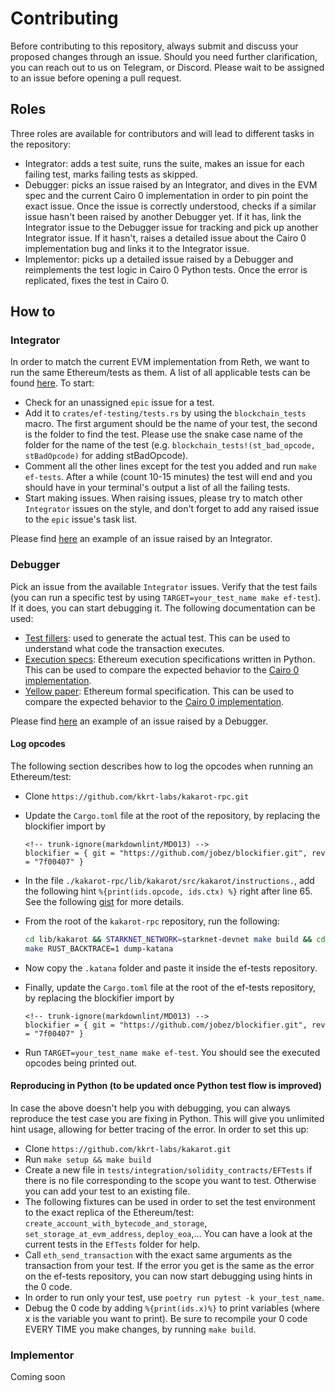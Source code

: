 # Contributing

Before contributing to this repository, always submit and discuss your proposed
changes through an issue. Should you need further clarification, you can reach
out to us on Telegram, or Discord. Please wait to be assigned to an issue before
opening a pull request.

## Roles

Three roles are available for contributors and will lead to different tasks in
the repository:

- Integrator: adds a test suite, runs the suite, makes an issue for each failing
  test, marks failing tests as skipped.
- Debugger: picks an issue raised by an Integrator, and dives in the EVM spec and
  the current Cairo 0 implementation in order to pin point the exact issue. Once
  the issue is correctly understood, checks if a similar issue hasn't been
  raised by another Debugger yet. If it has, link the Integrator issue to the
  Debugger issue for tracking and pick up another Integrator issue. If it
  hasn't, raises a detailed issue about the  Cairo 0 implementation bug and links
  it to the Integrator issue.
- Implementor: picks up a detailed issue raised by a Debugger and reimplements
  the test logic in Cairo 0 Python tests. Once the error is replicated, fixes
  the test in Cairo 0.

## How to

### Integrator

In order to match the current EVM implementation from Reth, we want to run the
same Ethereum/tests as them. A list of all applicable tests can be found
[here](https://github.com/paradigmxyz/reth/blob/main/testing/ef-tests/tests/tests.rs#L17).
To start:

- Check for an unassigned `epic` issue for a test.
- Add it to `crates/ef-testing/tests.rs` by using the `blockchain_tests` macro.
  The first argument should be the name of your test, the second is the folder
  to find the test. Please use the snake case name of the folder for the name of
  the test (e.g. `blockchain_tests!(st_bad_opcode, stBadOpcode)` for adding
  stBadOpcode).
- Comment all the other lines except for the test you added and run
  `make ef-tests`. After a while (count 10-15 minutes) the test will end and you
  should have in your terminal's output a list of all the failing tests.
- Start making issues. When raising issues, please try to match other
  `Integrator` issues on the style, and don't forget to add any raised issue to
  the `epic` issue's task list.

Please find [here](https://github.com/kkrt-labs/ef-tests/issues/52) an example
of an issue raised by an Integrator.

### Debugger

Pick an issue from the available `Integrator` issues. Verify that the test fails
(you can run a specific test by using `TARGET=your_test_name make ef-test`). If
it does, you can start debugging it. The following documentation can be used:

- [Test fillers](https://github.com/ethereum/tests/tree/develop/src/GeneralStateTestsFiller):
  used to generate the actual test. This can be used to understand what code
  the transaction executes.
- [Execution specs](https://github.com/ethereum/execution-specs/tree/master):
  Ethereum execution specifications written in Python. This can be used to
  compare the expected behavior to the
  [Cairo 0 implementation](https://github.com/kkrt-labs/kakarot/tree/main/src).
- [Yellow paper](https://ethereum.github.io/yellowpaper/paper.pdf): Ethereum
  formal specification. This can be used to compare the expected behavior to the
  [Cairo 0 implementation](https://github.com/kkrt-labs/kakarot/tree/main/src).

Please find [here](https://github.com/kkrt-labs/ef-tests/issues/57) an example
of an issue raised by a Debugger.

#### Log opcodes

The following section describes how to log the opcodes when running an
Ethereum/test:

- Clone `https://github.com/kkrt-labs/kakarot-rpc.git`
- Update the `Cargo.toml` file at the root of the repository, by replacing the
  blockifier import by

  ```text
  <!-- trunk-ignore(markdownlint/MD013) -->
  blockifier = { git = "https://github.com/jobez/blockifier.git", rev = "7f00407" }
  ```

- In the file `./kakarot-rpc/lib/kakarot/src/kakarot/instructions.`, add
  the following hint `%{print(ids.opcode, ids.ctx) %}` right after line 65. See
  the following
  [gist](https://gist.github.com/jobez/42941db9361d81778abd36309dfb60dc#file-instructions--L68-L70)
  for more details.
- From the root of the `kakarot-rpc` repository, run the following:

  ```bash
  cd lib/kakarot && STARKNET_NETWORK=starknet-devnet make build && cd ../..
  make RUST_BACKTRACE=1 dump-katana
  ```

- Now copy the `.katana` folder and paste it inside the ef-tests repository.
- Finally, update the `Cargo.toml` file at the root of the ef-tests repository,
  by replacing the blockifier import by

  ```text
  <!-- trunk-ignore(markdownlint/MD013) -->
  blockifier = { git = "https://github.com/jobez/blockifier.git", rev = "7f00407" }
  ```

- Run `TARGET=your_test_name make ef-test`. You should see the executed opcodes
  being printed out.

#### Reproducing in Python (to be updated once Python test flow is improved)

In case the above doesn't help you with debugging, you can always reproduce the
test case you are fixing in Python. This will give you unlimited hint usage,
allowing for better tracing of the error. In order to set this up:

- Clone `https://github.com/kkrt-labs/kakarot.git`
- Run `make setup && make build`
- Create a new file in `tests/integration/solidity_contracts/EFTests` if there
  is no file corresponding to the scope you want to test. Otherwise you can add
  your test to an existing file.
- The following fixtures can be used in order to set the test environment to the
  exact replica of the Ethereum/test:
  `create_account_with_bytecode_and_storage`, `set_storage_at_evm_address`,
  `deploy_eoa`,... You can have a look at the current tests in the `EfTests`
  folder for help.
- Call `eth_send_transaction` with the exact same arguments as the transaction
  from your test. If the error you get is the same as the error on the ef-tests
  repository, you can now start debugging using hints in the 0 code.
- In order to run only your test, use `poetry run pytest -k your_test_name`.
- Debug the  0 code by adding `%{print(ids.x)%}` to print variables (where
  x is the variable you want to print). Be sure to recompile your  0 code
  EVERY TIME you make changes, by running `make build`.

### Implementor

Coming soon
